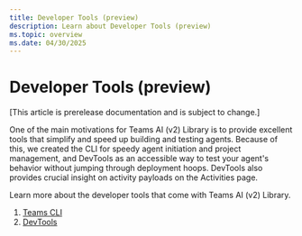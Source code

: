 ```yaml
---
title: Developer Tools (preview)
description: Learn about Developer Tools (preview)
ms.topic: overview
ms.date: 04/30/2025
---
```


# Developer Tools (preview)

[This article is prerelease documentation and is subject to change.]

One of the main motivations for Teams AI (v2) Library is to provide excellent tools that simplify and speed up building and testing agents. Because of this, we created the CLI for speedy agent initiation and project management, and DevTools as an accessible way to test your agent's behavior without jumping through deployment hoops. DevTools also provides crucial insight on activity payloads on the Activities page.

Learn more about the developer tools that come with Teams AI (v2) Library.

1. [Teams CLI](./cli/overview.md)
2. [DevTools](./devtools/overview.md)